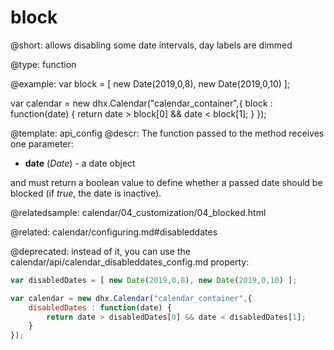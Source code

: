 block
=============

@short: 
allows disabling some date intervals, day labels are dimmed




@type: function

@example: 
var block = [ new Date(2019,0,8), new Date(2019,0,10) ];

var calendar = new dhx.Calendar("calendar_container",{
	block : function(date) {
		return date > block[0] && date < block[1];
	}
});


@template:	api_config
@descr: 
The function passed to the method receives one parameter:

- **date** (*Date*) - a date object 

and must return a boolean value to define whether a passed date should be blocked (if *true*, the date is inactive).

@relatedsample:
calendar/04_customization/04_blocked.html

@related:
calendar/configuring.md#disableddates

@deprecated: instead of it, you can use the calendar/api/calendar_disableddates_config.md property:
~~~js
var disabledDates = [ new Date(2019,0,8), new Date(2019,0,10) ];

var calendar = new dhx.Calendar("calendar_container",{
	disabledDates : function(date) {
		return date > disabledDates[0] && date < disabledDates[1];
	}
});
~~~